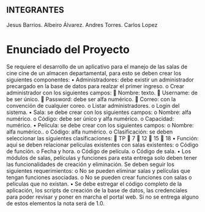 ## INTEGRANTES
Jesus Barrios.
Albeiro Álvarez.
Andres Torres.
Carlos Lopez

# Enunciado del Proyecto

Se requiere el desarrollo de un aplicativo para el manejo de las salas de cine cine de un almacen departamental, para esto se deben crear los siguientes componentes:
•	Administradores: debe existir un administrador precargado en la base de datos para realzar el primer ingreso.
    o	Crear administrador con los siguientes campos:
    	Nombre: texto.
    	Username: de be ser único.
    	Password:  debe ser alfa numérico.
    	Correo: con la convención de cualquier coreo.
    o	Listar administradores.
    o	Login del sistema.
•	Sala: se debe crear con los siguientes campos:
    o	Nombre: alfa numérico.
    o	Código: debe ser único y alfa numérico.
    o	Capacidad: numérico.
•	Película: se debe crear con los siguientes campos:
    o	Nombre: alfa numérico..
    o	Código: alfa numérico.
    o	Clasificación: se deben seleccionar las siguientes clasificaciones:
        	TP
        	7
        	12
        	15
        	18
•	Función: aquí se deben relacionar películas existentes con salas existentes:
    o	Código de función.
    o	Fecha y hora.
    o	Código de película.
    o	Código de sala.
•	Los módulos de salas, películas y funciones para esta entrega solo deben tener las funcionalidades de creación y eliminación. Se deben seguir los siguientes requerimientos:
    o	No se pueden eliminar salas y películas que tengan funciones asociadas.
    o	No se pueden crear funciones con salas o películas que no existan.
•	Se debe estregar el código completo de la aplicación, los scripts de creación de la base de datos, las credenciales para poder revisar y poner en marcha el portal web. Si no se entrega alguno de estos elementos la nota será de 1.0.



